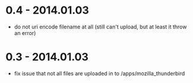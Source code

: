 0.4 - 2014.01.03
================
*  do not uri encode filename at all (still can't upload, but at least it throw an error)

0.3 - 2014.01.03
================
* fix issue that not all files are uploaded in to /apps/mozilla_thunderbird

